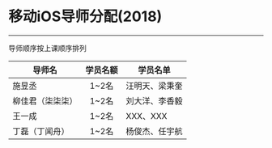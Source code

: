 # 移动iOS导师分配(2018)
- - - -

导师顺序按上课顺序排列

| 导师名  | 学员名额 | 学员名单            |
| ---- | :--: | --------------- |
| 施昱丞  | 1~2名 | 汪明天、梁秉奎 |
| 柳佳君（柒柒柒） | 1~2名 | 刘大洋、李香毅 |
| 王一成   | 1~2名 | XXX、XXX|
| 丁磊（丁闻舟） | 1~2名 | 杨俊杰、任宇航 |
